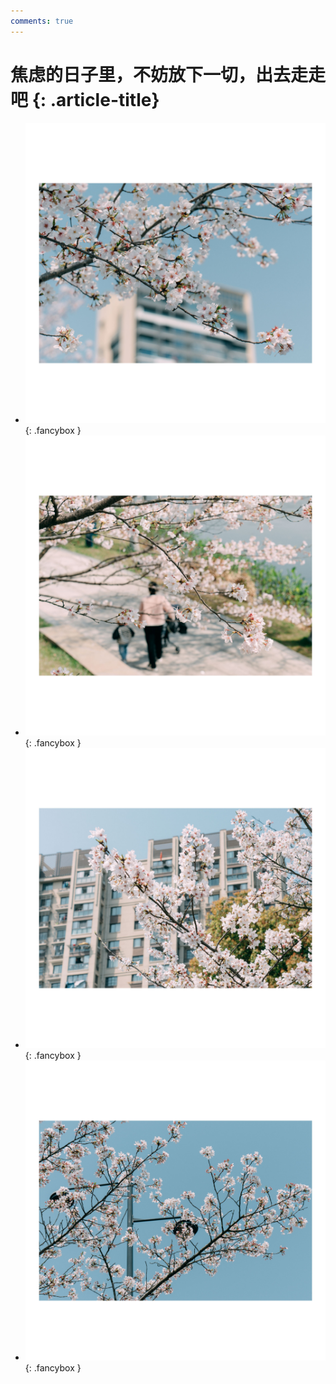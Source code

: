 ```yaml
---
comments: true
---
```


# 焦虑的日子里，不妨放下一切，出去走走吧 {: .article-title}

<div class="grid cards" markdown>

- [![Image 3](b092d18c-c4c2-4870-97fc-6d31168eb6dd.jpg)](b092d18c-c4c2-4870-97fc-6d31168eb6dd.jpg){: .fancybox }
- [![Image 3](dd0fc556-3547-45a1-809d-82c362f47dd6.jpg)](dd0fc556-3547-45a1-809d-82c362f47dd6.jpg){: .fancybox }
- [![Image 3](964aed71-0165-4434-a89b-7c8896b46a79.jpg)](964aed71-0165-4434-a89b-7c8896b46a79.jpg){: .fancybox }
- [![Image 3](a498c470-e6d5-404e-96aa-64c701605009.jpg)](a498c470-e6d5-404e-96aa-64c701605009.jpg){: .fancybox }


</div>